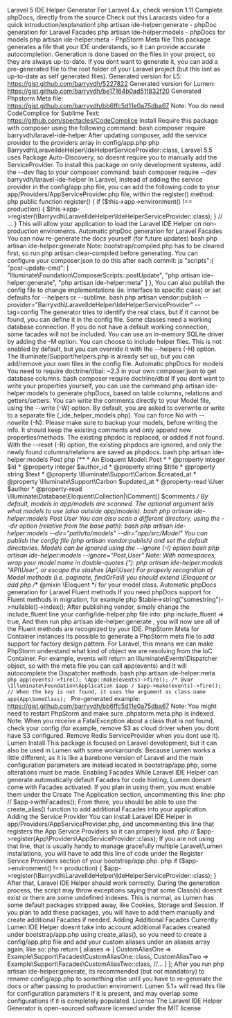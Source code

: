Laravel 5 IDE Helper Generator For Laravel 4.x, check version 1.11 Complete phpDocs, directly from the source Check out this Laracasts video for a quick introduction/explanation! php artisan ide-helper:generate - phpDoc generation for Laravel Facades php artisan ide-helper:models - phpDocs for models php artisan ide-helper:meta - PhpStorm Meta file This package generates a file that your IDE understands, so it can provide accurate autocompletion. Generation is done based on the files in your project, so they are always up-to-date. If you dont want to generate it, you can add a pre-generated file to the root folder of your Laravel project (but this isnt as up-to-date as self generated files). Generated version for L5: https://gist.github.com/barryvdh/5227822 Generated version for Lumen: https://gist.github.com/barryvdh/be17164b0ad51f832f20 Generated Phpstorm Meta file: https://gist.github.com/barryvdh/bb6ffc5d11e0a75dba67 Note: You do need CodeComplice for Sublime Text: https://github.com/spectacles/CodeComplice Install Require this package with composer using the following command: bash composer require barryvdh/laravel-ide-helper After updating composer, add the service provider to the providers array in config/app.php php Barryvdh\LaravelIdeHelper\IdeHelperServiceProvider::class, Laravel 5.5 uses Package Auto-Discovery, so doesnt require you to manually add the ServiceProvider. To install this package on only development systems, add the --dev flag to your composer command: bash composer require --dev barryvdh/laravel-ide-helper In Laravel, instead of adding the service provider in the config/app.php file, you can add the following code to your app/Providers/AppServiceProvider.php file, within the register() method: php public function register() { if ($this->app->environment() !== production) { $this->app->register(\Barryvdh\LaravelIdeHelper\IdeHelperServiceProvider::class); } // ... } This will allow your application to load the Laravel IDE Helper on non-production enviroments. Automatic phpDoc generation for Laravel Facades You can now re-generate the docs yourself (for future updates) bash php artisan ide-helper:generate Note: bootstrap/compiled.php has to be cleared first, so run php artisan clear-compiled before generating. You can configure your composer.json to do this after each commit: js "scripts":{ "post-update-cmd": [ "Illuminate\\Foundation\\ComposerScripts::postUpdate", "php artisan ide-helper:generate", "php artisan ide-helper:meta" ] }, You can also publish the config file to change implementations (ie. interface to specific class) or set defaults for --helpers or --sublime. bash php artisan vendor:publish --provider="Barryvdh\LaravelIdeHelper\IdeHelperServiceProvider" --tag=config The generator tries to identify the real class, but if it cannot be found, you can define it in the config file. Some classes need a working database connection. If you do not have a default working connection, some facades will not be included. You can use an in-memory SQLite driver by adding the -M option. You can choose to include helper files. This is not enabled by default, but you can override it with the --helpers (-H) option. The Illuminate/Support/helpers.php is already set up, but you can add/remove your own files in the config file. Automatic phpDocs for models You need to require doctrine/dbal: ~2.3 in your own composer.json to get database columns. bash composer require doctrine/dbal If you dont want to write your properties yourself, you can use the command php artisan ide-helper:models to generate phpDocs, based on table columns, relations and getters/setters. You can write the comments directly to your Model file, using the --write (-W) option. By default, you are asked to overwrite or write to a separate file (_ide_helper_models.php). You can force No with --nowrite (-N). Please make sure to backup your models, before writing the info. It should keep the existing comments and only append new properties/methods. The existing phpdoc is replaced, or added if not found. With the --reset (-R) option, the existing phpdocs are ignored, and only the newly found columns/relations are saved as phpdocs. bash php artisan ide-helper:models Post php /** * An Eloquent Model: Post * * @property integer $id * @property integer $author_id * @property string $title * @property string $text * @property \Illuminate\Support\Carbon $created_at * @property \Illuminate\Support\Carbon $updated_at * @property-read \User $author * @property-read \Illuminate\Database\Eloquent\Collection|\Comment[] $comments */ By default, models in app/models are scanned. The optional argument tells what models to use (also outside app/models). bash php artisan ide-helper:models Post User You can also scan a different directory, using the --dir option (relative from the base path): bash php artisan ide-helper:models --dir="path/to/models" --dir="app/src/Model" You can publish the config file (php artisan vendor:publish) and set the default directories. Models can be ignored using the --ignore (-I) option bash php artisan ide-helper:models --ignore="Post,User" Note: With namespaces, wrap your model name in double-quotes ("): php artisan ide-helper:models "API\User", or escape the slashes (Api\\User) For properly recognition of Model methods (i.e. paginate, findOrFail) you should extend \Eloquent or add php /** @mixin \Eloquent */ for your model class. Automatic phpDocs generation for Laravel Fluent methods If you need phpDocs support for Fluent methods in migration, for example php $table->string("somestring")->nullable()->index(); After publishing vendor, simply change the include_fluent line your config/ide-helper.php file into: php include_fluent => true, And then run php artisan ide-helper:generate , you will now see all of the Fluent methods are recognized by your IDE. PhpStorm Meta for Container instances Its possible to generate a PhpStorm meta file to add support for factory design pattern. For Laravel, this means we can make PhpStorm understand what kind of object we are resolving from the IoC Container. For example, events will return an Illuminate\Events\Dispatcher object, so with the meta file you can call app(events) and it will autocomplete the Dispatcher methods. bash php artisan ide-helper:meta ```php app(events)->fire(); \App::make(events)->fire(); /* @var \Illuminate\Foundation\Application $app / $app->make(events)->fire(); // When the key is not found, it uses the argument as class name app(App\SomeClass); ``` Pre-generated example: https://gist.github.com/barryvdh/bb6ffc5d11e0a75dba67 Note: You might need to restart PhpStorm and make sure .phpstorm.meta.php is indexed. Note: When you receive a FatalException about a class that is not found, check your config (for example, remove S3 as cloud driver when you dont have S3 configured. Remove Redis ServiceProvider when you dont use it). Lumen Install This package is focused on Laravel development, but it can also be used in Lumen with some workarounds. Because Lumen works a little different, as it is like a barebone version of Laravel and the main configuration parameters are instead located in bootstrap/app.php, some alterations must be made. Enabling Facades While Laravel IDE Helper can generate automatically default Facades for code hinting, Lumen doesnt come with Facades activated. If you plan in using them, you must enable them under the Create The Application section, uncommenting this line: php // $app->withFacades(); From there, you should be able to use the create_alias() function to add additional Facades into your application. Adding the Service Provider You can install Laravel IDE Helper in app/Providers/AppServiceProvider.php, and uncommenting this line that registers the App Service Providers so it can properly load. php // $app->register(App\Providers\AppServiceProvider::class); If you are not using that line, that is usually handy to manage gracefully multiple Laravel/Lumen installations, you will have to add this line of code under the Register Service Providers section of your bootstrap/app.php. php if ($app->environment() !== production) { $app->register(\Barryvdh\LaravelIdeHelper\IdeHelperServiceProvider::class); } After that, Laravel IDE Helper should work correctly. During the generation process, the script may throw exceptions saying that some Class(s) doesnt exist or there are some undefined indexes. This is normal, as Lumen has some default packages stripped away, like Cookies, Storage and Session. If you plan to add these packages, you will have to add them manually and create additional Facades if needed. Adding Additional Facades Currently Lumen IDE Helper doesnt take into account additional Facades created under bootstrap/app.php using create_alias(), so you need to create a config/app.php file and add your custom aliases under an aliases array again, like so: php return [ aliases => [ CustomAliasOne => Example\Support\Facades\CustomAliasOne::class, CustomAliasTwo => Example\Support\Facades\CustomAliasTwo::class, //... ] ]; After you run php artisan ide-helper:generate, its recommended (but not mandatory) to rename config/app.php to something else until you have to re-generate the docs or after passing to production enviroment. Lumen 5.1+ will read this file for configuration parameters if it is present, and may overlap some configurations if it is completely populated. License The Laravel IDE Helper Generator is open-sourced software licensed under the MIT license